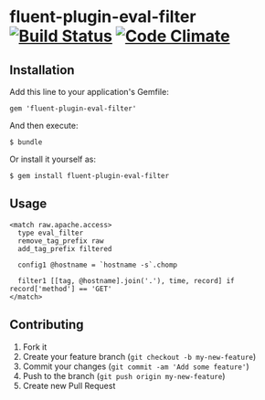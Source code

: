 # fluent-plugin-eval-filter [![Build Status](https://travis-ci.org/ephemeralsnow/fluent-plugin-eval-filter.png?branch=master)](https://travis-ci.org/ephemeralsnow/fluent-plugin-eval-filter) [![Code Climate](https://codeclimate.com/github/ephemeralsnow/fluent-plugin-eval-filter.png)](https://codeclimate.com/github/ephemeralsnow/fluent-plugin-eval-filter)

## Installation

Add this line to your application's Gemfile:

    gem 'fluent-plugin-eval-filter'

And then execute:

    $ bundle

Or install it yourself as:

    $ gem install fluent-plugin-eval-filter

## Usage

```
<match raw.apache.access>
  type eval_filter
  remove_tag_prefix raw
  add_tag_prefix filtered

  config1 @hostname = `hostname -s`.chomp

  filter1 [[tag, @hostname].join('.'), time, record] if record['method'] == 'GET'
</match>
```

## Contributing

1. Fork it
2. Create your feature branch (`git checkout -b my-new-feature`)
3. Commit your changes (`git commit -am 'Add some feature'`)
4. Push to the branch (`git push origin my-new-feature`)
5. Create new Pull Request
